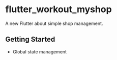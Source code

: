 # flutter_workout_myshop

A new Flutter about simple shop management.

## Getting Started

- Global state management
